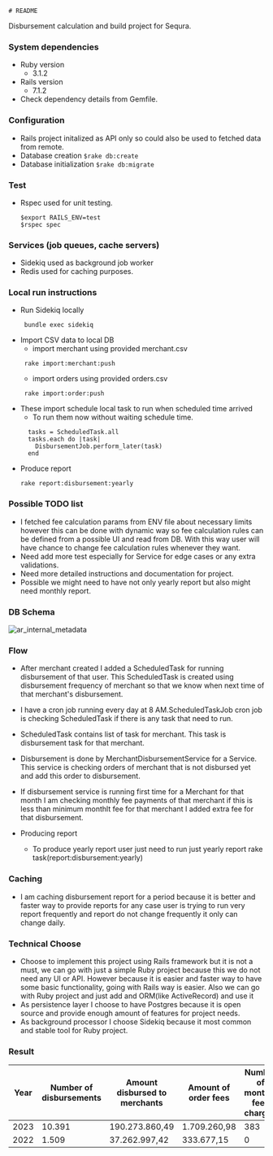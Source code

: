     # README

Disbursement calculation and build project for Sequra.

### System dependencies
  * Ruby version
    * 3.1.2
  * Rails version
    * 7.1.2
  * Check dependency details from Gemfile.
  

### Configuration
  * Rails project initalized as API only so could also be used to fetched data from remote.
  * Database creation
    ```$rake db:create```
  * Database initialization
    ```$rake db:migrate```
    
### Test
* Rspec used for unit testing.
  ```
  $export RAILS_ENV=test
  $rspec spec
  ```

### Services (job queues, cache servers)
  * Sidekiq used as background job worker
  * Redis used for caching purposes.
  

### Local run instructions
  * Run Sidekiq locally
    ```
     bundle exec sidekiq
    ```
  * Import CSV data to local DB
    * import merchant using provided merchant.csv
    ```
     rake import:merchant:push
    ```
    * import orders using provided orders.csv
    ```
     rake import:order:push
    ```
  * These import schedule local task to run when scheduled time arrived
    * To run them now without waiting schedule time.
    ```
      tasks = ScheduledTask.all 
      tasks.each do |task|
        DisbursementJob.perform_later(task)
      end
    ```
  * Produce report
    ```
    rake report:disbursement:yearly
    ```
### Possible TODO list
  * I fetched fee calculation params from ENV file about necessary limits however this can be done with dynamic way so fee calculation rules can be defined from a possible UI and read from DB. With this way user will have chance to change fee calculation rules whenever they want.
  * Need add more test especially for Service for edge cases or any extra validations.
  * Need more detailed instructions and documentation for project.
  * Possible we might need to have not only yearly report but also might need monthly report.

### DB Schema

![ar_internal_metadata](https://github.com/whyarkadas/sequra/assets/38353086/4d687312-d836-4b2b-9e35-515f8269682d)

### Flow

* After merchant created I added a ScheduledTask for running disbursement of that user. This ScheduledTask is created using disbursement frequency of merchant so that we know when next time of that merchant's disbursement.
* I have a cron job running every day at 8 AM.ScheduledTaskJob cron job is checking ScheduledTask if there is any task that need to run.
* ScheduledTask contains list of task for merchant. This task is disbursement task for that merchant.
* Disbursement is done by MerchantDisbursementService for a Service. This service is checking orders of merchant that is not disbursed yet and add this order to disbursement.
* If disbursement service is running first time for a Merchant for that month I am checking monthly fee payments of that merchant if this is less than minimum monthlt fee for that merchant I added extra fee for that disbursement.

* Producing report
  * To produce yearly report user just need to run just yearly report rake task(report:disbursement:yearly)

### Caching
* I am caching disbursement report for a period because it is better and faster way to provide reports for any case user is trying to run very report frequently and report do not change frequently it only can change daily.

### Technical Choose
* Choose to implement this project using Rails framework but it is not a must, we can go with just a simple Ruby project because this we do not need any UI or API. However because it is easier and faster way to have some basic functionality, going with Rails way is easier. Also we can go with Ruby project and just add and ORM(like ActiveRecord) and use it
* As persistence layer I choose to have Postgres because it is open source and provide enough amount of features for project needs.
* As background processor I choose Sidekiq because it most common and stable tool for Ruby project.

### Result

| Year |	Number of disbursements	| Amount disbursed to merchants	| Amount of order fees	| Number of monthly fees charged	| Amount of monthly fee charged |
| ---- | ---- | --- | ---- | ---- | --- |
| 2023	|10.391	|190.273.860,49	|1.709.260,98	|383	|8.646,86 |
| 2022	|1.509	|37.262.997,42	|333.677,15	|0	|0 |
